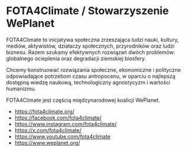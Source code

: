 # FOTA4Climate / Stowarzyszenie WePlanet

FOTA4Climate to inicjatywa społeczna zrzeszająca ludzi nauki, kultury, mediów, aktywistów, działaczy społecznych, przyrodników oraz ludzi biznesu. Razem szukamy efektywnych rozwiązań dwóch problemów: globalnego ocieplenia oraz degradacji ziemskiej biosfery.

Chcemy konstruować rozwiązania społeczne, ekonomiczne i polityczne odpowiadające potrzebom czasu antropocenu, w oparciu o najlepszą dostępną wiedzę naukową, technologiczny agnostycyzm i wartości humanizmu.

FOTA4Climate jest częścią międzynarodowej koalicji WePlanet.

- https://fota4climate.org/
- https://facebook.com/fota4climate/
- https://www.instagram.com/fota4climate/
- https://x.com/fota4climate/
- https://www.youtube.com/fota4climate
- https://www.weplanet.org/
